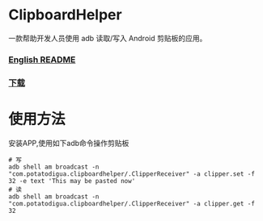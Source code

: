 # ClipboardHelper
一款帮助开发人员使用 adb 读取/写入 Android 剪贴板的应用。
### [English README](https://github.com/Potato-DiGua/ClipboardHelper/blob/master/README_EN.md)
### [下载](https://github.com/Potato-DiGua/ClipboardHelper/releases)
# 使用方法
安装APP,使用如下adb命令操作剪贴板
```shell
# 写
adb shell am broadcast -n "com.potatodigua.clipboardhelper/.ClipperReceiver" -a clipper.set -f 32 -e text 'This may be pasted now'
# 读
adb shell am broadcast -n "com.potatodigua.clipboardhelper/.ClipperReceiver" -a clipper.get -f 32
```
